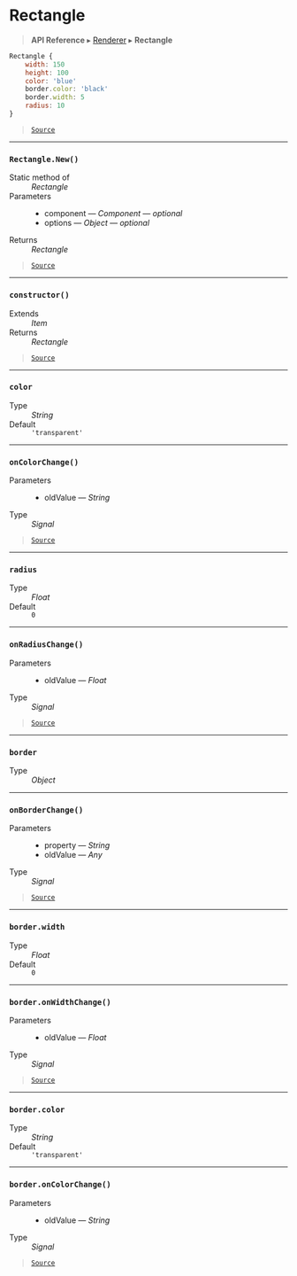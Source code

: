 # Rectangle

> **API Reference** ▸ [Renderer](/api/renderer.md) ▸ **Rectangle**

<!-- toc -->
```javascript
Rectangle {
    width: 150
    height: 100
    color: 'blue'
    border.color: 'black'
    border.width: 5
    radius: 10
}
```


> [`Source`](https:/github.com/Neft-io/neft/blob/f9c128ccb37aa79380c961e878cd76ec9e79c99e/src/renderer/types/shapes/rectangle.litcoffee)


* * * 

### `Rectangle.New()`

<dl><dt>Static method of</dt><dd><i>Rectangle</i></dd><dt>Parameters</dt><dd><ul><li>component — <i>Component</i> — <i>optional</i></li><li>options — <i>Object</i> — <i>optional</i></li></ul></dd><dt>Returns</dt><dd><i>Rectangle</i></dd></dl>


> [`Source`](https:/github.com/Neft-io/neft/blob/f9c128ccb37aa79380c961e878cd76ec9e79c99e/src/renderer/types/shapes/rectangle.litcoffee#rectangle-rectanglenewcomponent-component-object-options)


* * * 

### `constructor()`

<dl><dt>Extends</dt><dd><i>Item</i></dd><dt>Returns</dt><dd><i>Rectangle</i></dd></dl>


> [`Source`](https:/github.com/Neft-io/neft/blob/f9c128ccb37aa79380c961e878cd76ec9e79c99e/src/renderer/types/shapes/rectangle.litcoffee#rectangle-rectangleconstructor--item)


* * * 

### `color`

<dl><dt>Type</dt><dd><i>String</i></dd><dt>Default</dt><dd><code>&#39;transparent&#39;</code></dd></dl>


* * * 

### `onColorChange()`

<dl><dt>Parameters</dt><dd><ul><li>oldValue — <i>String</i></li></ul></dd><dt>Type</dt><dd><i>Signal</i></dd></dl>


> [`Source`](https:/github.com/Neft-io/neft/blob/f9c128ccb37aa79380c961e878cd76ec9e79c99e/src/renderer/types/shapes/rectangle.litcoffee#signal-rectangleoncolorchangestring-oldvalue)


* * * 

### `radius`

<dl><dt>Type</dt><dd><i>Float</i></dd><dt>Default</dt><dd><code>0</code></dd></dl>


* * * 

### `onRadiusChange()`

<dl><dt>Parameters</dt><dd><ul><li>oldValue — <i>Float</i></li></ul></dd><dt>Type</dt><dd><i>Signal</i></dd></dl>


> [`Source`](https:/github.com/Neft-io/neft/blob/f9c128ccb37aa79380c961e878cd76ec9e79c99e/src/renderer/types/shapes/rectangle.litcoffee#signal-rectangleonradiuschangefloat-oldvalue)


* * * 

### `border`

<dl><dt>Type</dt><dd><i>Object</i></dd></dl>


* * * 

### `onBorderChange()`

<dl><dt>Parameters</dt><dd><ul><li>property — <i>String</i></li><li>oldValue — <i>Any</i></li></ul></dd><dt>Type</dt><dd><i>Signal</i></dd></dl>


> [`Source`](https:/github.com/Neft-io/neft/blob/f9c128ccb37aa79380c961e878cd76ec9e79c99e/src/renderer/types/shapes/rectangle.litcoffee#signal-rectangleonborderchangestring-property-any-oldvalue)


* * * 

### `border.width`

<dl><dt>Type</dt><dd><i>Float</i></dd><dt>Default</dt><dd><code>0</code></dd></dl>


* * * 

### `border.onWidthChange()`

<dl><dt>Parameters</dt><dd><ul><li>oldValue — <i>Float</i></li></ul></dd><dt>Type</dt><dd><i>Signal</i></dd></dl>


> [`Source`](https:/github.com/Neft-io/neft/blob/f9c128ccb37aa79380c961e878cd76ec9e79c99e/src/renderer/types/shapes/rectangle.litcoffee#signal-rectangleborderonwidthchangefloat-oldvalue)


* * * 

### `border.color`

<dl><dt>Type</dt><dd><i>String</i></dd><dt>Default</dt><dd><code>&#39;transparent&#39;</code></dd></dl>


* * * 

### `border.onColorChange()`

<dl><dt>Parameters</dt><dd><ul><li>oldValue — <i>String</i></li></ul></dd><dt>Type</dt><dd><i>Signal</i></dd></dl>


> [`Source`](https:/github.com/Neft-io/neft/blob/f9c128ccb37aa79380c961e878cd76ec9e79c99e/src/renderer/types/shapes/rectangle.litcoffee#signal-rectangleborderoncolorchangestring-oldvalue)

